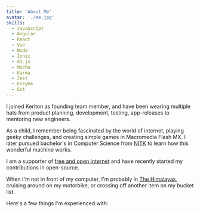 ```yaml
---
title: 'About Me'
avatar: './me.jpg'
skills:
  - JavaScript
  - Angular
  - React
  - Vue
  - Node
  - Ionic
  - d3.js
  - Mocha
  - Karma
  - Jest
  - Enzyme
  - Git
---
```


I joined Keriton as founding team member, and have been wearing multiple hats from product planning, development, testing, app-releases to mentoring new engineers.

As a child, I remember being fascinated by the world of internet, playing geeky challenges, and creating simple games in Macromedia Flash MX. I later pursued bachelor's in Computer Science from [NITK](https://www.nitk.ac.in/) to learn how this wonderful machine works.

I am a supporter of [free and open internet](https://www.eff.org/issues/net-neutrality) and have recently started my contributions in open-source.

When I'm not in front of my computer, I'm probably in [The Himalayas](https://en.wikipedia.org/wiki/Himalayas), cruising around on my motorbike, or crossing off another item on my bucket list.

Here's a few things I'm experienced with:
